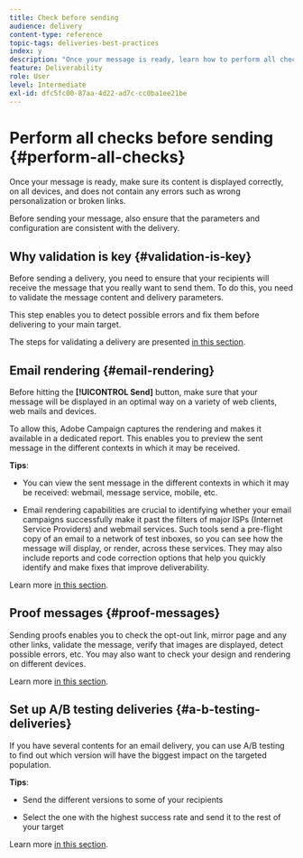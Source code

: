 ```yaml
---
title: Check before sending
audience: delivery
content-type: reference
topic-tags: deliveries-best-practices
index: y
description: "Once your message is ready, learn how to perform all checks before sending"
feature: Deliverability
role: User
level: Intermediate
exl-id: dfc5fc00-87aa-4d22-ad7c-cc0ba1ee21be
---
```

# Perform all checks before sending {#perform-all-checks}

Once your message is ready, make sure its content is displayed correctly, on all devices, and does not contain any errors such as wrong personalization or broken links.

Before sending your message, also ensure that the parameters and configuration are consistent with the delivery.

## Why validation is key {#validation-is-key}

Before sending a delivery, you need to ensure that your recipients will receive the message that you really want to send them. To do this, you need to validate the message content and delivery parameters.

This step enables you to detect possible errors and fix them before delivering to your main target.

The steps for validating a delivery are presented [in this section](../../sending/using/get-started-sending-messages.md#prepare-test-send).

## Email rendering {#email-rendering}

Before hitting the **[!UICONTROL Send]** button, make sure that your message will be displayed in an optimal way on a variety of web clients, web mails and devices.

To allow this, Adobe Campaign captures the rendering and makes it available in a dedicated report. This enables you to preview the sent message in the different contexts in which it may be received.

**Tips**:

* You can view the sent message in the different contexts in which it may be received: webmail, message service, mobile, etc.

* Email rendering capabilities are crucial to identifying whether your email campaigns successfully make it past the filters of major ISPs (Internet Service Providers) and webmail services. Such tools send a pre-flight copy of an email to a network of test inboxes, so you can see how the message will display, or render, across these services. They may also include reports and code correction options that help you quickly identify and make fixes that improve deliverability.

Learn more [in this section](../../sending/using/email-rendering.md).

## Proof messages {#proof-messages}

Sending proofs enables you to check the opt-out link, mirror page and any other links, validate the message, verify that images are displayed, detect possible errors, etc. You may also want to check your design and rendering on different devices.

Learn more [in this section](../../sending/using/sending-proofs.md).

## Set up A/B testing deliveries {#a-b-testing-deliveries}

If you have several contents for an email delivery, you can use A/B testing to find out which version will have the biggest impact on the targeted population.

**Tips**:

* Send the different versions to some of your recipients

* Select the one with the highest success rate and send it to the rest of your target

Learn more [in this section](../../channels/using/designing-an-a-b-test-email.md).
